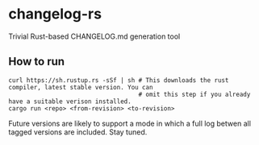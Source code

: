 # changelog-rs

Trivial Rust-based CHANGELOG.md generation tool

## How to run

```shell
curl https://sh.rustup.rs -sSf | sh # This downloads the rust compiler, latest stable version. You can
                                    # omit this step if you already have a suitable verison installed.
cargo run <repo> <from-revision> <to-revision>
```

Future versions are likely to support a mode in which a full log betwen all tagged versions are included. Stay tuned.
